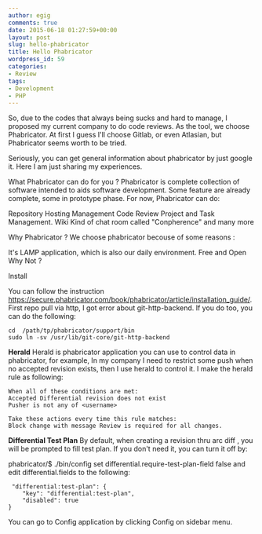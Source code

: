 ```yaml
---
author: egig
comments: true
date: 2015-06-18 01:27:59+00:00
layout: post
slug: hello-phabricator
title: Hello Phabricator
wordpress_id: 59
categories:
- Review
tags:
- Development
- PHP
---
```


So, due to the codes that always being sucks and hard to manage, I proposed my current company to do code reviews. As the tool, we choose Phabricator. At first I guess I'll choose Gitlab, or even Atlasian, but Phabricator seems worth to be tried.
<!-- more -->


Seriously, you can get general information about phabricator by just google it. Here I am just sharing my experiences.


What Phabricator can do for you ?
Phabricator is complete collection of software intended to aids software development. Some feature are already complete, some in prototype phase. For now, Phabricator can do:

Repository Hosting Management
Code Review
Project and Task Management.
Wiki
Kind of chat room called "Conpherence"
and many more

Why Phabricator ?
We choose phabricator becouse of some reasons :

It's LAMP application, which is also our daily environment.
Free and Open
Why Not ?

Install

You can follow the instruction https://secure.phabricator.com/book/phabricator/article/installation_guide/. First repo pull via http, I got error about git-http-backend. If you do too, you can do the following:


    
    
    cd  /path/tp/phabricator/support/bin
    sudo ln -sv /usr/lib/git-core/git-http-backend
    



**Herald**
Herald is phabricator application you can use to control data in phabricator, for example, In my company I need to restrict some push when no accepted revision exists, then I use herald to control it. I make the herald rule as following:


    
    
    When all of these conditions are met:
    Accepted Differential revision does not exist
    Pusher is not any of <username>
    
    Take these actions every time this rule matches:
    Block change with message Review is required for all changes.
    



**Differential Test Plan**
By default, when creating a revision thru arc diff , you will be prompted to fill test plan. If you don't need it, you can turn it off by:

phabricator/$ ./bin/config set differential.require-test-plan-field false
and edit differential.fields to the following:


    
    
     "differential:test-plan": {
        "key": "differential:test-plan",
        "disabled": true
    }
    



You can go to Config application by clicking Config on sidebar menu.
